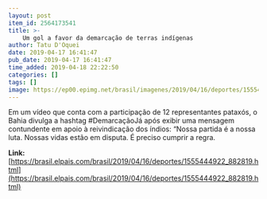 ```yaml
---
layout: post
item_id: 2564173541
title: >-
    Um gol a favor da demarcação de terras indígenas
author: Tatu D'Oquei
date: 2019-04-17 16:41:47
pub_date: 2019-04-17 16:41:47
time_added: 2019-04-18 22:22:50
categories: []
tags: []
image: https://ep00.epimg.net/brasil/imagenes/2019/04/16/deportes/1555444922_882819_1555445210_rrss_normal.jpg
---
```


Em um vídeo que conta com a participação de 12 representantes pataxós, o Bahia divulga a hashtag #DemarcaçãoJá após exibir uma mensagem contundente em apoio à reivindicação dos índios: “Nossa partida é a nossa luta. Nossas vidas estão em disputa. É preciso cumprir a regra.

**Link:** [https://brasil.elpais.com/brasil/2019/04/16/deportes/1555444922_882819.html](https://brasil.elpais.com/brasil/2019/04/16/deportes/1555444922_882819.html)

